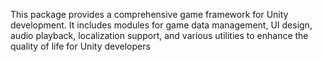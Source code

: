This package provides a comprehensive game framework for Unity development. It includes modules for game data management, UI design, audio playback, localization support, and various utilities to enhance the quality of life for Unity developers
